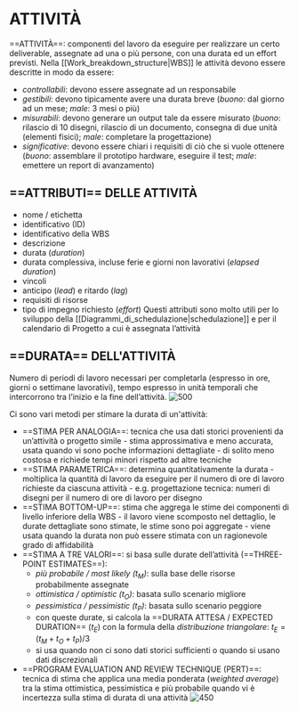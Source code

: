 # ATTIVITÀ
==ATTIVITÀ==: componenti del lavoro da eseguire per realizzare un certo deliverable, assegnate ad una o più persone, con una durata ed un effort previsti.
Nella [[Work_breakdown_structure|WBS]] le attività devono essere descritte in modo da essere:
- _controllabili_: devono essere assegnate ad un responsabile
- _gestibili_: devono tipicamente avere una durata breve (_buono_: dal giorno ad un mese; _male_: 3 mesi o più)
- _misurabili_: devono generare un output tale da essere misurato (_buono_: rilascio di 10 disegni, rilascio di un documento, consegna di due unità (elementi fisici); _male_: completare la progettazione)
- _significative_: devono essere chiari i requisiti di ciò che si vuole ottenere (_buono_: assemblare il prototipo hardware, eseguire il test; _male_: emettere un report di avanzamento)

## ==ATTRIBUTI== DELLE ATTIVITÀ
- nome / etichetta
- identificativo (ID)
- identificativo della WBS
- descrizione
- durata (_duration_)
- durata complessiva, incluse ferie e giorni non lavorativi (_elapsed duration_)
- vincoli
- anticipo (_lead_) e ritardo (_lag_)
- requisiti di risorse
- tipo di impegno richiesto (_effort_)
Questi attributi sono molto utili per lo sviluppo della [[Diagrammi_di_schedulazione|schedulazione]] e per il calendario di Progetto a cui è assegnata l’attività

## ==DURATA== DELL'ATTIVITÀ
Numero di periodi di lavoro necessari per completarla (espresso in ore, giorni o settimane lavorativi), tempo espresso in unità temporali che intercorrono tra l’inizio e la fine dell’attività.
![500](durata_attività.png)

Ci sono vari metodi per stimare la durata di un'attività:
- ==STIMA PER ANALOGIA==: tecnica che usa dati storici provenienti da un’attività o progetto simile
	  - stima approssimativa e meno accurata, usata quando vi sono poche informazioni dettagliate
	  - di solito meno costosa e richiede tempi minori rispetto ad altre tecniche
- ==STIMA PARAMETRICA==: determina quantitativamente la durata
	  - moltiplica la quantità di lavoro da eseguire per il numero di ore di lavoro richieste da ciascuna attività
	  - e.g. progettazione tecnica: numeri di disegni per il numero di ore di lavoro per disegno
- ==STIMA BOTTOM-UP==: stima che aggrega le stime dei componenti di livello inferiore della WBS
	  - il lavoro viene scomposto nel dettaglio, le durate dettagliate sono stimate, le stime sono poi aggregate
	  - viene usata quando la durata non può essere stimata con un ragionevole grado di affidabilità
- ==STIMA A TRE VALORI==: si basa sulle durate dell’attività (==THREE-POINT ESTIMATES==):
	- _più probabile / most likely ($t_{M}$)_: sulla base delle risorse probabilmente assegnate
	- _ottimistica / optimistic ($t_{O}$)_: basata sullo scenario migliore
	- _pessimistica / pessimistic ($t_{P}$)_: basata sullo scenario peggiore
	- con queste durate, si calcola la ==DURATA ATTESA / EXPECTED DURATION== ($t_{E}$) con la formula della _distribuzione triangolare_: $t_{E} = (t_{M} + t_{O} + t_{P}) / 3$
	- si usa quando non ci sono dati storici sufficienti o quando si usano dati discrezionali
- ==PROGRAM EVALUATION AND REVIEW TECHNIQUE (PERT)==: tecnica di stima che applica una media ponderata (_weighted average_) tra la stima ottimistica, pessimistica e più probabile quando vi è incertezza sulla stima di durata di una attività
	![450](pert.png)